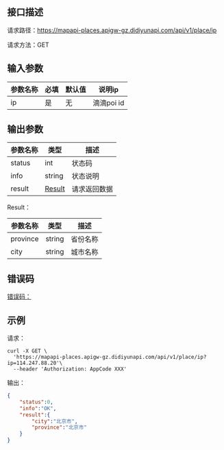 ## 接口描述
请求路径：https://mapapi-places.apigw-gz.didiyunapi.com/api/v1/place/ip

请求方法：GET
## 输入参数


| 参数名称       | 必填 | 默认值 | 说明ip                                                  |
| -------------- | ---- | ----- | ------------------------------------------------------------ |
| ip | 是   | 无 | 滴滴poi id |

## 输出参数
|参数名称  | 类型 | 描述|
|--------|-----|-----|
|status | int  |状态码 |
|info|string|状态说明	|
|result | [Result](#Result)|请求返回数据 |

<span id="Result"></span>
Result：

|参数名称  | 类型 | 描述 |
|--------|-----|-----|
|province | string |省份名称|
|city | string |城市名称|

## 错误码
[错误码：](/static/apimarket-docs/services/地图/错误码.md#errorCode)

## 示例

请求：
``` shell
curl -X GET \
  'https://mapapi-places.apigw-gz.didiyunapi.com/api/v1/place/ip?ip=114.247.88.20'\
  --header 'Authorization: AppCode XXX'
```

输出：
``` json
{
    "status":0,
    "info":"OK",
    "result":{
        "city":"北京市",
        "province":"北京市"
    }
}
```
